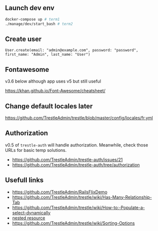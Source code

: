 ## Launch dev env

```bash
docker-compose up # term1
./manage/dev/start_bash # term2
```

## Create user

```
User.create(email: "admin@example.com", password: "password", first_name: "Admin", last_name: "User")
```

## Fontawesome

v3.6 below although app uses v5 but still useful

https://khan.github.io/Font-Awesome/cheatsheet/


## Change default locales later

https://github.com/TrestleAdmin/trestle/blob/master/config/locales/fr.yml

## Authorization

v0.5 of `trestle-auth` will handle authorization. Meanwhile, check those URLs for basic temp solutions.

- https://github.com/TrestleAdmin/trestle-auth/issues/21
- https://github.com/TrestleAdmin/trestle-auth/tree/authorization

## Usefull links

- https://github.com/TrestleAdmin/RailsFlixDemo
- https://github.com/TrestleAdmin/trestle/wiki/Has-Many-Relationship-Tab
- https://github.com/TrestleAdmin/trestle/wiki/How-to:-Populate-a-select-dynamically
- [nested resource](https://github.com/TrestleAdmin/trestle/issues/19)
- https://github.com/TrestleAdmin/trestle/wiki/Sorting-Options
